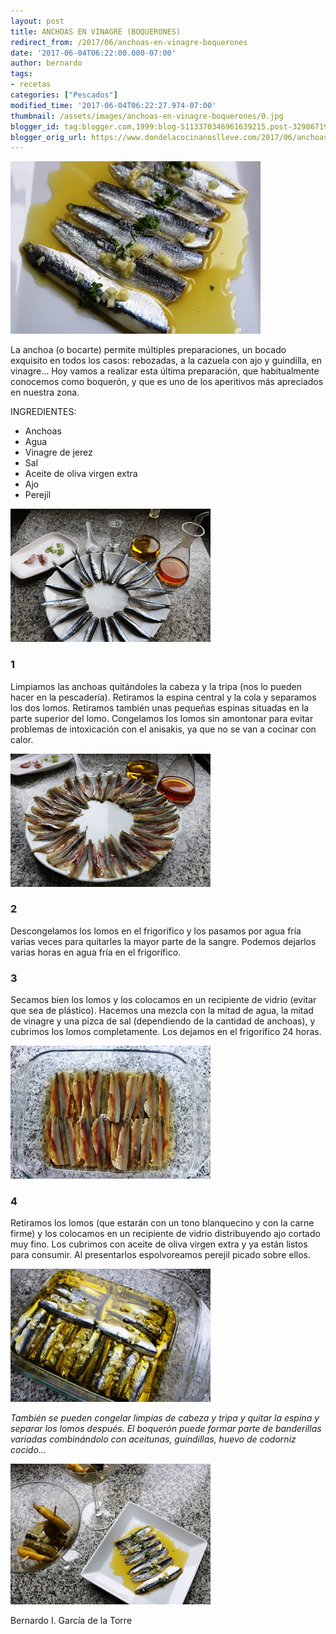 ```yaml
---
layout: post
title: ANCHOAS EN VINAGRE (BOQUERONES)
redirect_from: /2017/06/anchoas-en-vinagre-boquerones
date: '2017-06-04T06:22:00.000-07:00'
author: bernardo
tags:
- recetas
categories: ["Pescados"]
modified_time: '2017-06-04T06:22:27.974-07:00'
thumbnail: /assets/images/anchoas-en-vinagre-boquerones/0.jpg
blogger_id: tag:blogger.com,1999:blog-5113370346961639215.post-329867197049426758
blogger_orig_url: https://www.dondelacocinanoslleve.com/2017/06/anchoas-en-vinagre-boquerones.html
---
```


![](/assets/images/anchoas-en-vinagre-boquerones/0.jpg)

  
La anchoa (o bocarte) permite múltiples preparaciones, un bocado exquisito en todos los casos: rebozadas, a la cazuela con ajo y guindilla, en vinagre… Hoy vamos a realizar esta última preparación, que habitualmente conocemos como boquerón, y que es uno de los aperitivos más apreciados en nuestra zona.  

INGREDIENTES:
* Anchoas
* Agua
* Vinagre de jerez
* Sal
* Aceite de oliva virgen extra
* Ajo
* Perejil  

![](/assets/images/anchoas-en-vinagre-boquerones/1.jpg)

  

### 1

Limpiamos las anchoas quitándoles la cabeza y la tripa (nos lo pueden hacer en la pescadería). Retiramos la espina central y la cola y separamos los dos lomos. Retiramos también unas pequeñas espinas situadas en la parte superior del lomo. Congelamos los lomos sin amontonar para evitar problemas de intoxicación con el anisakis, ya que no se van a cocinar con calor.  

![](/assets/images/anchoas-en-vinagre-boquerones/2.jpg)

  

### 2

Descongelamos los lomos en el frigorífico y los pasamos por agua fría varias veces para quitarles la mayor parte de la sangre. Podemos dejarlos varias horas en agua fría en el frigorífico.  

### 3

Secamos bien los lomos y los colocamos en un recipiente de vidrio (evitar que sea de plástico). Hacemos una mezcla con la mitad de agua, la mitad de vinagre y una pizca de sal (dependiendo de la cantidad de anchoas), y cubrimos los lomos completamente. Los dejamos en el frigorífico 24 horas.  

![](/assets/images/anchoas-en-vinagre-boquerones/3.jpg)

  

### 4

Retiramos los lomos (que estarán con un tono blanquecino y con la carne firme) y los colocamos en un recipiente de vidrio distribuyendo ajo cortado muy fino. Los cubrimos con aceite de oliva virgen extra y ya están listos para consumir. Al presentarlos espolvoreamos perejil picado sobre ellos.  

![](/assets/images/anchoas-en-vinagre-boquerones/4.jpg)

  
_También se pueden congelar limpias de cabeza y tripa y quitar la espina y separar los lomos después. El boquerón puede formar parte de banderillas variadas combinándolo con aceitunas, guindillas, huevo de codorniz cocido…_

![](/assets/images/anchoas-en-vinagre-boquerones/5.jpg)

  
  
Bernardo I. García de la Torre
